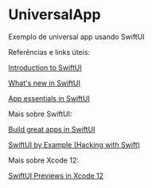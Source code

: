 # UniversalApp
Exemplo de universal app usando SwiftUI

Referências e links úteis:

[Introduction to SwiftUI](https://developer.apple.com/videos/play/wwdc2020/10119/)

[What's new in SwiftUI](https://developer.apple.com/videos/play/wwdc2020/10041/)

[App essentials in SwiftUI](https://developer.apple.com/videos/play/wwdc2020/10037/)

Mais sobre SwiftUI:

[Build great apps in SwiftUI](https://developer.apple.com/news/?id=gq4ajl5z)

[SwiftUI by Example (Hacking with Swift)](https://www.hackingwithswift.com/quick-start/swiftui)

Mais sobre Xcode 12:

[SwiftUI Previews in Xcode 12](https://developer.apple.com/news/?id=4ii0mffp)
